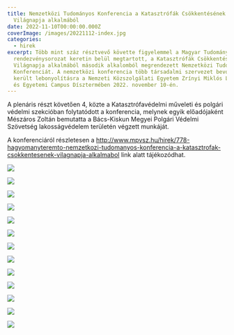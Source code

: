 ```yaml
---
title: Nemzetközi Tudományos Konferencia a Katasztrófák Csökkentésének
  Világnapja alkalmából
date: 2022-11-10T00:00:00.000Z
coverImage: /images/20221112-index.jpg
categories:
  - hirek
excerpt: Több mint száz résztvevő követte figyelemmel a Magyar Tudomány Ünnepe
  rendezvénysorozat keretin belül megtartott, a Katasztrófák Csökkentésének
  Világnapja alkalmából második alkalomból megrendezett Nemzetközi Tudományos
  Konferenciát. A nemzetközi konferencia több társadalmi szervezet bevonásával
  került lebonyolításra a Nemzeti Közszolgálati Egyetem Zrínyi Miklós Laktanya
  és Egyetemi Campus Dísztermében 2022. november 10-én.
---
```

A plenáris részt követően 4, közte a Katasztrófavédelmi műveleti és polgári védelmi szekcióban folytatódott a konferencia, melynek egyik előadójaként Mészáros Zoltán bemutatta a Bács-Kiskun Megyei Polgári Védelmi Szövetség lakosságvédelem területén végzett munkáját.

A konferenciáról részletesen a <http://www.mpvsz.hu/hirek/778-hagyomanyteremto-nemzetkozi-tudomanyos-konferencia-a-katasztrofak-csokkentesenek-vilagnapja-alkalmabol> link alatt tájékozódhat.

![](/images/20221112-1.jpg)

![](/images/20221112-2.jpg)

![](/images/20221112-3.jpg)

![](/images/20221112-4.jpg)

![](/images/20221112-5.jpg)

![](/images/20221112-6.jpg)

![](/images/20221112-7.jpg)

![](/images/20221112-8.jpg)

![](/images/20221112-9.jpg)

![](/images/20221112-10.jpg)

![](/images/20221112-11.jpg)

![](/images/20221112-12.jpg)

![](/images/20221112-13.jpg)

